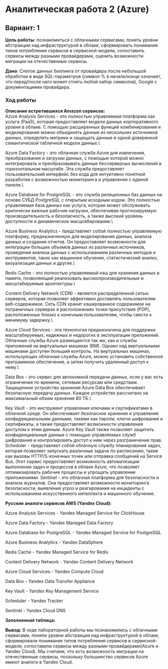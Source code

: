 # Аналитическая работа 2 (Azure)
## Вариант: 1

**Цель работы**: познакомиться с облачными сервисами, понять уровни абстракции над инфраструктурой в облаке, сформировать понимание типов потребления сервисов в сервисной-модели, сопоставить сервисы между разными провайдерами, оценить возможности миграции на отечественные сервисы.

**Дано**: Слепок данных биллинга от провайдера после небольшой обработки в виде SQL-параметров (символ % в начале/конце означает, что перед/после него может стоять любой набор символов), Google с документациями провайдера.

### Ход работы

**Описание встретившихся Amazon сервисов:**\
Azure Analysis Services - это полностью управляемая платформа как услуга (PaaS), которая предоставляет модели данных корпоративного уровня в облаке. С помощью расширенных функций комбинирования и моделирования можно объединять данные из нескольких источников данных, определять метрики и защищать данные в одной доверенной семантической табличной модели данных.\

Azure Data Factory - это облачная служба Azure для извлечения, преобразования и загрузки данных, с помощью которой можно интегрировать и преобразовывать данные бессерверных вычислений в горизонтальном масштабе. Эта служба предоставляет пользовательский интерфейс без кода для интуитивно понятной разработки с возможностью мониторинга и управления с единой панели.\

Azure Database for PostgreSQL - это служба реляционных баз данных на основе СУБД PostgreSQL с открытым исходным кодом. Это полностью управляемая база данных как услуга, которая может обслуживать критически важные рабочие нагрузки, обеспечивая прогнозируемую производительность и безопасность, а также высокий уровень доступности и динамическое масштабирование.\

Azure Business Analytics - представляет собой полностью управляемую платформу, предназначенную для моделирования данных, анализа данных и создания отчетов. Он предоставляет возможности для интеграции больших объемов данных из различных источников, проведения анализа данных с использованием различных методов и инструментов, таких как машинное обучение, статистический анализ, визуализация данных и другие.\

Redis Cache - это полностью управляемый кэш для хранения данных в памяти, позволяющий реализовать высокопроизводительные и масштабируемые архитектуры.\

Content Delivery Network (CDN) - является распределенной сетью серверов, которая позволяет эффективно доставлять пользователям веб-содержимое. Сеть CDN хранит кэшированное содержимое на пограничных серверах в расположениях точки присутствия (POP), расположенных близко к конечным пользователям, чтобы свести к минимуму задержку.\

Azure Cloud Services - эта технология предназначена для поддержки масштабируемых, надежных и недорогих в эксплуатации приложений. Облачные службы Azure размещаются так же, как и службы приложений на виртуальных машинах (ВМ). Однако над виртуальными машинами доступен больший контроль. На виртуальных машинах, использующих облачные службы Azure, можно установить собственное программное обеспечение, а затем получить удаленный доступ к нему.\

Data Box - это сервис для автономной передачи данных, если у вас есть ограничения по времени, сетевым ресурсам или средствам. Защищенное устройство хранения Azure Data Box обеспечивает безопасную передачу данных. Каждое устройство рассчитано на максимальный объем хранения 80 ТБ.\

Key Vault - это инструмент управления ключами и сертификатами в облачной среде. Он обеспечивает безопасное хранение и управление конфиденциальными данными, такими как пароли, ключи шифрования и сертификаты, а также предоставляет возможности управления доступом к этим данным. Azure Key Vault также позволяет защитить конфиденциальные данные с помощью управляемых служб шифрования и контролировать доступ к ним через разграничение прав.
Scheduler - представляет собой облачную службу планирования задач, которая позволяет запускать различные задачи по расписанию, такие как вызовы HTTP/S-конечных точек или отправка сообщений на Service Bus. Этот сервис предоставляет возможность автоматизации выполнения задач и процессов в облаке Azure, что позволяет оптимизировать рабочие процессы и упрощать управление приложениями.
Sentinel - это облачная платформа для безопасности и анализа журналов. Она предоставляет возможности мониторинга безопасности, выявления угроз и реагирования на инциденты с использованием искусственного интеллекта и машинного обучения. 

**Русские аналоги сервисов AWS (Yandex Cloud):**

Azure Analysis Services - Yandex Managed Service for ClickHouse 

Azure Data Factory - Yandex Managed Data Factory 

Azure Database for PostgreSQL - Yandex Managed Service for PostgreSQL

Azure Business Analytics - Yandex DataSphere 

Redis Cache - Yandex Managed Service for Redis

Content Delivery Network - Yandex Content Delivery Network

Azure Cloud Services - Yandex Compute Cloud 

Data Box - Yandex Data Transfer Appliance

Key Vault - Yandex Key Management Service 

Scheduler - Yandex Tracker 

Sentinel - Yandex Cloud DNS

**Заполненная таблица:**

**Вывод:**
В ходе лабораторной работы мы познакомились с облачными сервисами, поняли уровни абстракции над инфраструктурой в облаке, сформировали понимание типов потребления сервисов в сервисной-модели, сопоставили сервисы между разными провайдерами(Azure и Yandex Cloud). Мы считаем, что есть возможность миграции на отечественные сервисы, поскольку большинство сервисов Azure имеют аналоги в Yandex Cloud.
